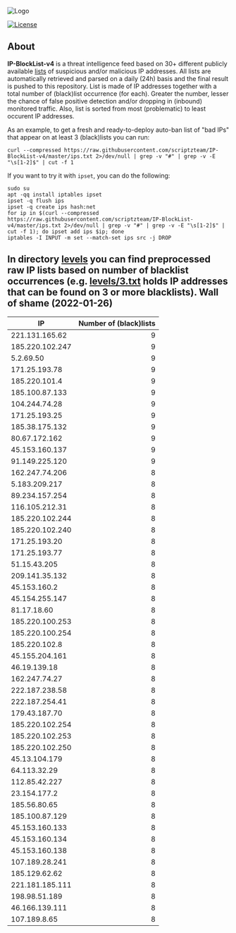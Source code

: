![Logo](https://i.imgur.com/PyKLAe7.png)

[![License](https://img.shields.io/badge/license-The_Unlicense-red.svg)](https://unlicense.org/)

About
----

**IP-BlockList-v4** is a threat intelligence feed based on 30+ different publicly available [lists](https://github.com/stamparm/maltrail) of suspicious and/or malicious IP addresses. All lists are automatically retrieved and parsed on a daily (24h) basis and the final result is pushed to this repository. List is made of IP addresses together with a total number of (black)list occurrence (for each). Greater the number, lesser the chance of false positive detection and/or dropping in (inbound) monitored traffic. Also, list is sorted from most (problematic) to least occurent IP addresses.

As an example, to get a fresh and ready-to-deploy auto-ban list of "bad IPs" that appear on at least 3 (black)lists you can run:

```
curl --compressed https://raw.githubusercontent.com/scriptzteam/IP-BlockList-v4/master/ips.txt 2>/dev/null | grep -v "#" | grep -v -E "\s[1-2]$" | cut -f 1
```

If you want to try it with `ipset`, you can do the following:

```
sudo su
apt -qq install iptables ipset
ipset -q flush ips
ipset -q create ips hash:net
for ip in $(curl --compressed https://raw.githubusercontent.com/scriptzteam/IP-BlockList-v4/master/ips.txt 2>/dev/null | grep -v "#" | grep -v -E "\s[1-2]$" | cut -f 1); do ipset add ips $ip; done
iptables -I INPUT -m set --match-set ips src -j DROP
```

In directory [levels](levels) you can find preprocessed raw IP lists based on number of blacklist occurrences (e.g. [levels/3.txt](levels/3.txt) holds IP addresses that can be found on 3 or more blacklists).
Wall of shame (2022-01-26)
----

|IP|Number of (black)lists|
|---|--:|
221.131.165.62|9
185.220.102.247|9
5.2.69.50|9
171.25.193.78|9
185.220.101.4|9
185.100.87.133|9
104.244.74.28|9
171.25.193.25|9
185.38.175.132|9
80.67.172.162|9
45.153.160.137|9
91.149.225.120|9
162.247.74.206|8
5.183.209.217|8
89.234.157.254|8
116.105.212.31|8
185.220.102.244|8
185.220.102.240|8
171.25.193.20|8
171.25.193.77|8
51.15.43.205|8
209.141.35.132|8
45.153.160.2|8
45.154.255.147|8
81.17.18.60|8
185.220.100.253|8
185.220.100.254|8
185.220.102.8|8
45.155.204.161|8
46.19.139.18|8
162.247.74.27|8
222.187.238.58|8
222.187.254.41|8
179.43.187.70|8
185.220.102.254|8
185.220.102.253|8
185.220.102.250|8
45.13.104.179|8
64.113.32.29|8
112.85.42.227|8
23.154.177.2|8
185.56.80.65|8
185.100.87.129|8
45.153.160.133|8
45.153.160.134|8
45.153.160.138|8
107.189.28.241|8
185.129.62.62|8
221.181.185.111|8
198.98.51.189|8
46.166.139.111|8
107.189.8.65|8

